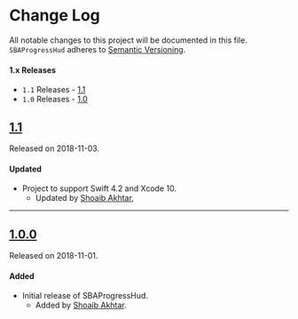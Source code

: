 # Change Log
All notable changes to this project will be documented in this file.
`SBAProgressHud` adheres to [Semantic Versioning](https://semver.org/).

#### 1.x Releases
- `1.1` Releases - [1.1](#2) 
- `1.0` Releases - [1.0](#1)


## [1.1](https://github.com/shoaib-akhtar/SBAProgressHud/master/tag/1.1)
Released on 2018-11-03.

#### Updated
- Project to support Swift 4.2 and Xcode 10.
  - Updated by [Shoaib Akhtar](https://github.com/shoaib-akhtar),
---

## [1.0.0](https://github.com/shoaib-akhtar/SBAProgressHud/master/tag/1.0)
Released on 2018-11-01.

#### Added
- Initial release of SBAProgressHud.
  - Added by [Shoaib Akhtar](https://github.com/shoaib-akhtar).
